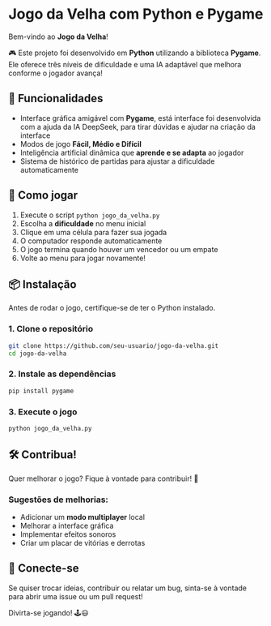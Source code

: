 
# Jogo da Velha com Python e Pygame

Bem-vindo ao **Jogo da Velha**! 

🎮 Este projeto foi desenvolvido em **Python** utilizando a biblioteca **Pygame**. Ele oferece três níveis de dificuldade e uma IA adaptável que melhora conforme o jogador avança!

## 🚀 Funcionalidades

- Interface gráfica amigável com **Pygame**, está interface foi desenvolvida com a ajuda da IA DeepSeek, para tirar dúvidas e ajudar na criação da interface
- Modos de jogo **Fácil, Médio e Difícil**
- Inteligência artificial dinâmica que **aprende e se adapta** ao jogador
- Sistema de histórico de partidas para ajustar a dificuldade automaticamente

## 🎲 Como jogar

1. Execute o script `python jogo_da_velha.py`
2. Escolha a **dificuldade** no menu inicial
3. Clique em uma célula para fazer sua jogada
4. O computador responde automaticamente
5. O jogo termina quando houver um vencedor ou um empate
6. Volte ao menu para jogar novamente!

## 📦 Instalação

Antes de rodar o jogo, certifique-se de ter o Python instalado.

### 1. Clone o repositório

```bash
git clone https://github.com/seu-usuario/jogo-da-velha.git
cd jogo-da-velha
```

### 2. Instale as dependências

```bash
pip install pygame
```

### 3. Execute o jogo

```bash
python jogo_da_velha.py
```

## 🛠️ Contribua!

Quer melhorar o jogo? Fique à vontade para contribuir! 🚀

### Sugestões de melhorias:

- Adicionar um **modo multiplayer** local
- Melhorar a interface gráfica
- Implementar efeitos sonoros
- Criar um placar de vitórias e derrotas

## 🤝 Conecte-se

Se quiser trocar ideias, contribuir ou relatar um bug, sinta-se à vontade para abrir uma issue ou um pull request!

Divirta-se jogando! 🕹️😃


